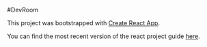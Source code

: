 #DevRoom

This project was bootstrapped with [Create React App](https://github.com/facebookincubator/create-react-app).

You can find the most recent version of the react project guide [here](https://github.com/facebookincubator/create-react-app/blob/master/packages/react-scripts/template/README.md).

